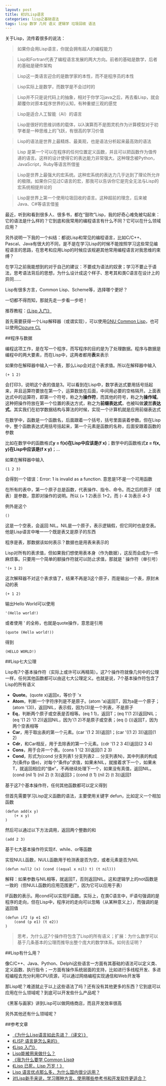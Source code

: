 ```yaml
---
layout: post
title: 初识Lisp语言
categories: lisp之基础语法
tags: lisp 数学 几何 语义 逻辑学 垃圾回收 语法
---
```


关于Lisp，流传着很多的说法：

>如果你会用Lisp语言，你就会拥有超人的编程能力

>Lisp和Fortran代表了编程语言发展的两大方向。前者的基础是数学，后者的基础是硬件架构

>Lisp这一类语言迎合的是数学家的本性，而不是程序员的本性

>Lisp实际上是数学，而数学是不会过时的

>Lisp并不只是说代码上的抽象，相对于你学习java之后，再去看Lisp，就会颠覆你对原本程序世界的认知，有种重塑三观的感觉

>Lisp是适合人工智能（AI）的语言

>Lisp是很好的思维训练的载体，以λ演算而不是图灵机作为计算模型对于初学者是一种思维上的飞跃，有很高的学习价值

>Lisp的语法是世界上最精炼、最美观，也是语法分析起来最高效的语法

>Lisp 是第一个可以在程序的任何位置定义函数，并且可以把函数作为值传递的语言。这样的设计使得它的表达能力非常强大。这种理念被Python，JavaScript，Ruby等语言所借鉴

>Lisp是世界上最强大的宏系统。这种宏系统的表达力几乎达到了理论所允许的极限。如果你只见过C语言的宏，那我可以告诉你它是完全无法与Lisp的宏系统相提并论的

>Lisp是世界上第一个使用垃圾回收的语言。这种超前的理念，后来被Java、C#等语言借鉴

最近，听到和看到很多人、很多书，都在“鼓吹”Lisp，我的好奇心难免被勾起来：它的语法是什么样的？它到底和我常用的编程语言有什么不同？它可以在什么领域应用？

另外说明一下我的一个纠结：都说Lisp和常见的编程语言，比如C/C++、Pascal、Java有很大的不同，是不是在学习Lisp的时候不能按照学习这些常见编程语言的思路，在思考和应用Lisp的时候应该规避其他常用编程语言对我思维的束缚？

在学习之前我能想到的对于自己的建议：不要成为语法的奴隶；学习不要止于语法，思考语法背后的思想，为什么设计成这个样子、思考其和类C语言在设计上的异同……

Lisp有很多方言，Common Lisp、Scheme等，选择哪个更好？

一切都不得而知，那就先走一步看一步吧！

推荐教程：[《Lisp 入门》](https://zh.wikibooks.org/wiki/Lisp_%E5%85%A5%E9%96%80)

首先需要获得一个Lisp解释器（或谓实现），可以使用[GNU Common Lisp](http://www.gnu.org/software/gcl/)，也可以使用[Clozure CL](http://ccl.clozure.com/)

##程序与数据

编程这项工作，是在写一个程序，而写程序的目的是为了处理数据。程序与数据是编程中的两大要素，而在Lisp中，这两者都用**表**来表示

如果你在解释器中输入一个表，那么Lisp会对这个表求值。所以在解释器中输入

```
(+ 1 2)
```

会打印3，说明这个表的值是3。可以看到在Lisp中，数学表达式要用括号括起来，并且运算符要放在第一个，运算数放在后面，中间用必要的空格隔开。上面表达式中的运算符，即第一个符号，称之为**操作符**，而其他的符号，称之为**操作域**。这种把操作符放在第一个位置的表达方式，称之为**前缀表达式**，也被叫做**波兰表达式**。其实我们在初学数据结构与算法的时候，实现一个计算机就是应用前缀表达式

在数学中，函数是一个函数名，后面跟着一个括号，括号里面装着参数。但在Lisp中，整个函数表达式用括号括起来，第一个元素是函数的名称，后面安跟着函数的参数

比如在数学中的函数格式**y = f(x)**在Lisp中应该是**(f x)**；数学中的函数格式**z = f(x, y)**在Lisp中应该是**(f x y)**；...

如果在解释器中输入

```
(1 2 3)
```

会得到一个错误：Error: 1 is invalid as a function. 意思是1不是一个可用函数

在所有的表中，第一个原子总是函数，代表操作、指令、命令。而之后的原子（或表）是参数，意即对操作的说明。所以 (+ 1 2)表示 1+2，而 (- 4 3)表示 4-3

例外是这个

```
()
```

这是一个空表，会返回 NIL。NIL是一个原子，表示逻辑假，但它同时也是空表。他是Lisp语言中唯一一个既是表又是原子的东西

程序是表，那数据该如何表示？数据也是用表来表示的

Lisp对所有的表求值，但如果我们想使用表本身（作为数据），这反而会成为一件麻烦事。只要用一个简单的额操作符就可以防止求值，那就是 ' 操作符（单引号）

```
'(+ 1 2)
```

这次解释器不对这个表求值了，结果不再是3这个原子，而是输出一个表，原封未动的表

```
(+ 1 2)
```

输出Hello World可以使用

```
'(Hello world!)
```

或者使用 ' 的全称，也就是quote操作，意思是引用

```
(quote (Hello world!))
```

得到

```
(HELLO WORLD!)
```

##Lisp七大公理

Lisp有7个基本操作符（实际上或许可以再精简）。这7个操作符就像几何中的公理一样，任何其他函数都可以由这七大公理定义。也就是说，7个基本操作符包含了Lisp的所有语义

* **Quote**。(quote x)返回x，等价于 'x
* **Atom**，判断一个字符序列是不是原子。(atom 'a)返回T，因为a是一个原子；(atom '(3))，返回NIL，表示假，因为(3)是一个列表，不是原子
* **Eq**，判断两个原子或空表是否相等。(eq 1 1)，返回T；(eq 1'(1 2))返回NIL；(eq '(1 2) '(1 2))返回NIL，因为'(1 2)不是原子或空表；(eq () ())返回T，因为两个空表相等
* **Car**，用于取出表的第一个元素。(car '(1 2 3))返回1；(car '((1 2) 3))返回(1 2)
* **Cdr**，和Car相反，用于去除表的第一个元素。(cdr '(1 2 3 4))返回(2 3 4)
* **Cons**，用于合并一个表。(cons 1 '(2 3))返回(1 2 3)
* **Cond**，形式为(cond 分支列表1 分支列表2 ... 分支列表N)，其中列表的构成为(条件p 值e)，对每个“条件p”求值，如果未NIL，就接着求下一个，如果未T，就返回相应的“值e”，不再继续处理下一个，如果没有真值，返回NIL。(cond (nil 1) (nil 2) (t 3))返回3；(cond (t 1) (nil 2) (t 3))返回1

基于这7个基本操作符，任何其他函数都可以定义得到

但首先需要学习Lisp定义函数的语法，主要使用关键字 defun，比如定义一个相加函数

```
(defun add(x y)
	(+ x y)
)
```

然后可以通过以下方法调用，返回两个整数的和

```
(add 2 3)
```

基于七大基本操作符实现if、while、or等函数

实现NULL函数，NULL函数用于检测表是否为空，或者元素是否为NIL

```
(defun null2 (x) (cond ((equal x nil) t) (t nil)))
```

解释：如果参数与NIL相等，就返回T，否则返回NIL。这和逻辑学上的not函数是一致的（但NULL函数的应用范围更广，因为它可以应用于表）

IF函数的表示。用cond可以实现IF函数。实际上，在类C语言中，IF语句强调的是程序的走向，但在Lisp中，程序对的走向可以忽略（从某种意义上），而强调的是返回值

```
(defun if2 (p e1 e2)
	(cond (p e1) (t e2))
)
```

>思考，为什么这7个操作符包含了Lisp的所有语义；扩展：为什么数学可以基于几条基本的公理而推导出整个庞大的数学体系。如何去证明？

##Lisp有什么用？

像C/C++、Java、Python、Delphi这些语言一方面有其基础的语法可以定义类、定义函数、执行指令；一方面有操作系统层面的支持，比如进行多线程开发、多进程编程去充分利用CPU资源，可以通过网络编程实现通信和Web开发等

那Lisp呢？难道就止于以上这些语法了吗？还有没有其他更多的东西？它到底可以应用在什么领域呢？到底可以开发些什么产品呢？

《黑客与画家》讲到Lisp可以做网络商店，而且开发效率很高

另外其他还有什么领域呢？

##参考文章

* [《为什么Lisp语言如此先进？（译文）》](http://www.ruanyifeng.com/blog/2010/10/why_lisp_is_superior.html)
* [《LISP 语言是怎么来的》](https://blog.youxu.info/2009/08/31/lisp-and-ai-1/)
* [《Lisp 入门》](https://zh.wikibooks.org/wiki/Lisp_%E5%85%A5%E9%96%80)
* [Lisp能被用来做什么？](https://www.zhihu.com/question/20044783)
* [《我为什么要学 Common Lisp》](https://my.oschina.net/u/563463/blog/158338)
* [《Lisp 已死，Lisp 万岁！》](http://www.yinwang.org/blog-cn/2013/03/26/lisp-dead-alive)
* [Lisp 语言优点那么多，为什么国内很少运用？](https://www.zhihu.com/question/24447820)
* [对Lisp新手来说，学习哪种方言、使用哪些参考书和开发软件更适合？](https://www.zhihu.com/question/19734980)
